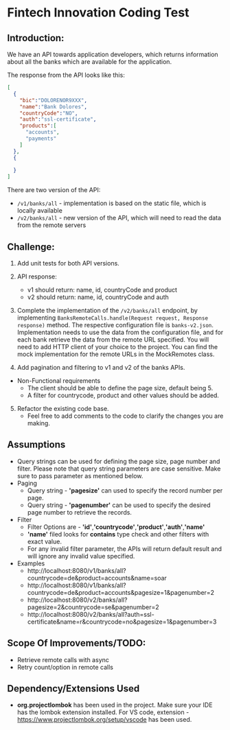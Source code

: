 # Fintech Innovation Coding Test

## Introduction:
We have an API towards application developers, which returns information about all the banks which are available for the application.

The response from the API looks like this:
```json
[
  {
    "bic":"DOLORENOR9XXX",
    "name":"Bank Dolores",
    "countryCode":"NO",
    "auth":"ssl-certificate",
    "products":[
      "accounts",
      "payments"
    ]   
  },
  {
    
  }
]
```
There are two version of the API:

- `/v1/banks/all` - implementation is based on the static file, which is locally available
- `/v2/banks/all` - new version of the API, which will need to read the data from the remote servers

## Challenge:
1. Add unit tests for both API versions.

2. API response:
    - v1 should return: name, id, countryCode and product
    - v2 should return: name, id, countryCode and auth

3. Complete the implementation of the `/v2/banks/all` endpoint, by implementing `BanksRemoteCalls.handle(Request request, Response response)` method.
The respective configuration file is `banks-v2.json`. Implementation needs to use the data from the configuration file,
and for each bank retrieve the data from the remote URL specified. You will need to add HTTP client of your choice to the project. 
You can find the mock implementation for the remote URLs in the MockRemotes class. 

4. Add pagination and filtering to v1 and v2 of the banks APIs.
- Non-Functional requirements
  - The client should be able to define the page size, default being 5.   
  - A filter for countrycode, product and other values should be added.  

5. Refactor the existing code base.
    - Feel free to add comments to the code to clarify the changes you are making.
## Assumptions
- Query strings can be used for defining the page size, page number and filter. Please note that query string parameters are case sensitive. Make sure to pass parameter as mentioned below.
- Paging   
    - Query string - **'pagesize'** can used to specify the record number per page. 
    - Query string - **'pagenumber'** can be used to specify the desired page number to retrieve the records.
- Filter
    - Filter Options are - **'id'**,**'countrycode'**,**'product'**,**'auth'**,**'name'**
    - **'name'** filed looks for **contains** type check and other filters with exact value.
    - For any invalid filter parameter, the APIs will return default result and will ignore any invalid value specified.
- Examples
    - http://localhost:8080/v1/banks/all?countrycode=de&product=accounts&name=soar
    - http://localhost:8080/v1/banks/all?countrycode=de&product=accounts&pagesize=1&pagenumber=2
    - http://localhost:8080/v2/banks/all?pagesize=2&countrycode=se&pagenumber=2
    - http://localhost:8080/v2/banks/all?auth=ssl-certificate&name=r&countrycode=no&pagesize=1&pagenumber=3

## Scope Of Improvements/TODO:
- Retrieve remote calls with async
- Retry count/option in remote calls
## Dependency/Extensions Used
- **org.projectlombok** has been used in the project. Make sure your IDE has the lombok extension installed. For VS code, extension - https://www.projectlombok.org/setup/vscode has been used.
